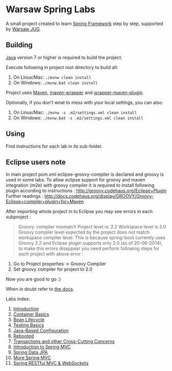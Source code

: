 # Warsaw Spring Labs

A small project created to learn [Spring Framework][1] step by step, supported by [Warsaw JUG][2].

## Building

[Java][3] version 7 or higher is required to build the project.

Execute following in project root directory to build all:

 1. On Linux/Mac: `./mvnw clean install`
 2. On Windows: `./mvnw.bat clean install`

Project uses [Maven][4], [maven-wrapper][5] and [wrapper-maven-plugin][6].

Optionally, if you don't wnat to mess with your local settings, you can also:

 1. On Linux/Mac: `./mvnw -s .m2/settings.xml clean install`
 2. On Windows: `./mvnw.bat -s .m2/settings.xml clean install`

## Using

Find instructions for each lab in its sub-folder.


## Eclipse users note

In main project pom.xml eclipse-groovy-compiler is declared and groovy is used in some labs. 
To allow eclipse support for groovy and maven integration (m2e) with groovy compiler
it is required to install following plugin according to instructions :
http://groovy.codehaus.org/Eclipse+Plugin
Further readings :
http://docs.codehaus.org/display/GROOVY/Groovy-Eclipse+compiler+plugin+for+Maven

After importing whole project in to Eclipse you may see errors in each subproject :
> Groovy: compiler mismatch Project level is: 2.2 Workspace level is 2.0
> Groovy compiler level expected by the project does not match workspace compiler level.
This is because spring-boot currently uses Groovy 2.2 and Eclipse plugin supports only 2.0 (as of 20-06-2014),
to make this errors disappear you need perform following steps for each project with above error :
1. Go to Project properties -> Groovy Compiler 
2. Set groovy compiler for project to 2.0

Now you are good to go :) 



When in doubt refer to [the docs][7].

Labs index:

 1. [Introduction](lab01)
 2. [Container Basics](lab02)
 3. [Bean Lifecycle](lab03)
 4. [Testing Basics](lab04)
 5. [Java-Based Configuration](lab05)
 6. [Rebooted](lab06)
 7. [Transactions and other Cross-Cutting Concerns](lab07)
 8. [Introduction to Spring MVC](lab08)
 9. [Spring Data JPA](lab09)
 10. [More Spring MVC](lab10)
 11. [Spring RESTful MVC & WebSockets](lab11)

 [1]: http://spring.io
 [2]: http://warszawa.jug.pl
 [3]: http://www.oracle.com/technetwork/java/javase/downloads/index.html
 [4]: http://maven.apache.org
 [5]: https://github.com/bdemers/maven-wrapper
 [6]: https://github.com/rimerosolutions/maven-wrapper/wiki/Maven-Goals
 [7]: http://docs.spring.io/spring/docs/3.2.5.RELEASE/spring-framework-reference/html

